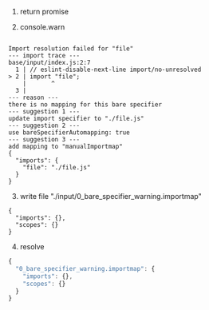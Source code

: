 1. return promise

2. console.warn
```console

Import resolution failed for "file"
--- import trace ---
base/input/index.js:2:7
  1 | // eslint-disable-next-line import/no-unresolved
> 2 | import "file";
    |       ^
  3 | 
--- reason ---
there is no mapping for this bare specifier
--- suggestion 1 ---
update import specifier to "./file.js"
--- suggestion 2 ---
use bareSpecifierAutomapping: true
--- suggestion 3 ---
add mapping to "manualImportmap"
{
  "imports": {
    "file": "./file.js"
  }
}

```

3. write file "./input/0_bare_specifier_warning.importmap"
```importmap
{
  "imports": {},
  "scopes": {}
}
```

4. resolve
```js
{
  "0_bare_specifier_warning.importmap": {
    "imports": {},
    "scopes": {}
  }
}
```